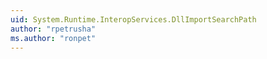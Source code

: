 ```yaml
---
uid: System.Runtime.InteropServices.DllImportSearchPath
author: "rpetrusha"
ms.author: "ronpet"
---
```

